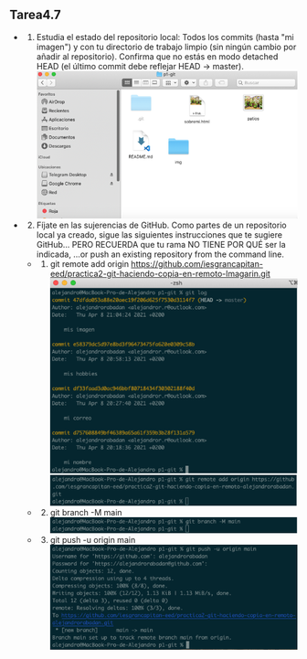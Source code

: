 ## Tarea4.7
* 1. Estudia el estado del repositorio local: Todos los commits (hasta "mi imagen") y con tu directorio de trabajo limpio (sin ningún cambio por añadir al repositorio). Confirma que no estás en modo detached HEAD (el último commit debe reflejar HEAD -> master).<br>
![repositorio local](img/2t.png)<br>
* 2. Fíjate en las sujerencias de GitHub. Como partes de un repositorio local ya creado, sigue las siguientes instrucciones que te sugiere GitHub... PERO RECUERDA que tu rama NO TIENE POR QUÉ ser la indicada, …or push an existing repository from the command line.<br>
    * 1. git remote add origin https://github.com/iesgrancapitan-eed/practica2-git-haciendo-copia-en-remoto-lmagarin.git<br>
    ![master,head](img/1.png)
    ![git remote](img/1.1.png)
    * 2. git branch -M main<br>
    ![git branch](img/2.png)
    * 3. git push -u origin main<br>
    ![push](img/3.png)